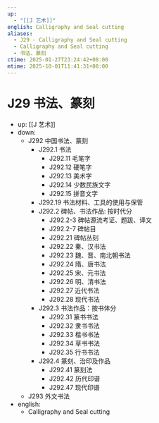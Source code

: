 ```yaml
---
up:
  - "[[J 艺术]]"
english: Calligraphy and Seal cutting
aliases:
  - J29 - Calligraphy and Seal cutting
  - Calligraphy and Seal cutting
  - 书法、篆刻
ctime: 2025-01-27T23:24:42+08:00
mtime: 2025-10-01T11:41:31+08:00
---
```


# J29 书法、篆刻

- up: [[J 艺术]]
- down:
	- J292 中国书法、篆刻
		- J292.1 书法
			- J292.11 毛笔字
			- J292.12 硬笔字
			- J292.13 美术字
			- J292.14 少数民族文字
			- J292.15 拼音文字
		- J292.19 书法材料、工具的使用与保管
		- J292.2 碑帖、书法作品: 按时代分
			- J292.2-3 碑帖源流考证、题跋、译文
			- J292.2-7 碑帖目
			- J292.21 碑帖丛刻
			- J292.22 秦、汉书法
			- J292.23 魏、晋、南北朝书法
			- J292.24 隋、唐书法
			- J292.25 宋、元书法
			- J292.26 明、清书法
			- J292.27 近代书法
			- J292.28 现代书法
		- J292.3 书法作品：按书体分
			- J292.31 篆书书法
			- J292.32 隶书书法
			- J292.33 楷书书法
			- J292.34 草书书法
			- J292.35 行书书法
		- J292.4 篆刻、治印及作品
			- J292.41 篆刻法
			- J292.42 历代印谱
			- J292.47 现代印谱
	- J293 外文书法
- english:
	- Calligraphy and Seal cutting

